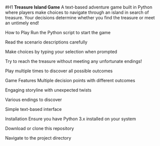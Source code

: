 #H1 **Treasure Island Game**
A text-based adventure game built in Python where players make choices to navigate through an island in search of treasure. Your decisions determine whether you find the treasure or meet an untimely end!

How to Play
Run the Python script to start the game

Read the scenario descriptions carefully

Make choices by typing your selection when prompted

Try to reach the treasure without meeting any unfortunate endings!

Play multiple times to discover all possible outcomes

Game Features
Multiple decision points with different outcomes

Engaging storyline with unexpected twists

Various endings to discover

Simple text-based interface

Installation
Ensure you have Python 3.x installed on your system

Download or clone this repository

Navigate to the project directory
